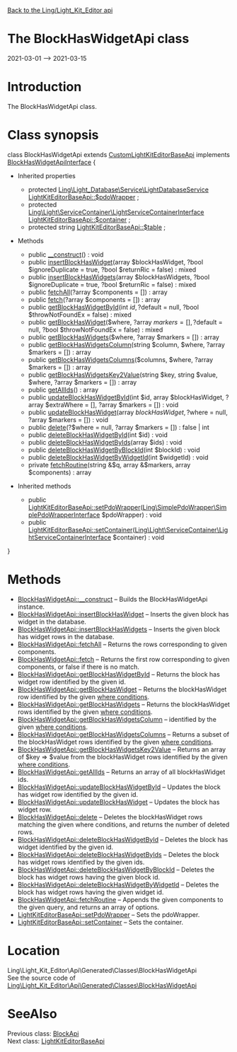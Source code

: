 [Back to the Ling/Light_Kit_Editor api](https://github.com/lingtalfi/Light_Kit_Editor/blob/master/doc/api/Ling/Light_Kit_Editor.md)



The BlockHasWidgetApi class
================
2021-03-01 --> 2021-03-15






Introduction
============

The BlockHasWidgetApi class.



Class synopsis
==============


class <span class="pl-k">BlockHasWidgetApi</span> extends [CustomLightKitEditorBaseApi](https://github.com/lingtalfi/Light_Kit_Editor/blob/master/doc/api/Ling/Light_Kit_Editor/Api/Custom/Classes/CustomLightKitEditorBaseApi.md) implements [BlockHasWidgetApiInterface](https://github.com/lingtalfi/Light_Kit_Editor/blob/master/doc/api/Ling/Light_Kit_Editor/Api/Generated/Interfaces/BlockHasWidgetApiInterface.md) {

- Inherited properties
    - protected [Ling\Light_Database\Service\LightDatabaseService](https://github.com/lingtalfi/Light_Database/blob/master/doc/api/Ling/Light_Database/Service/LightDatabaseService.md) [LightKitEditorBaseApi::$pdoWrapper](#property-pdoWrapper) ;
    - protected [Ling\Light\ServiceContainer\LightServiceContainerInterface](https://github.com/lingtalfi/Light/blob/master/doc/api/Ling/Light/ServiceContainer/LightServiceContainerInterface.md) [LightKitEditorBaseApi::$container](#property-container) ;
    - protected string [LightKitEditorBaseApi::$table](#property-table) ;

- Methods
    - public [__construct](https://github.com/lingtalfi/Light_Kit_Editor/blob/master/doc/api/Ling/Light_Kit_Editor/Api/Generated/Classes/BlockHasWidgetApi/__construct.md)() : void
    - public [insertBlockHasWidget](https://github.com/lingtalfi/Light_Kit_Editor/blob/master/doc/api/Ling/Light_Kit_Editor/Api/Generated/Classes/BlockHasWidgetApi/insertBlockHasWidget.md)(array $blockHasWidget, ?bool $ignoreDuplicate = true, ?bool $returnRic = false) : mixed
    - public [insertBlockHasWidgets](https://github.com/lingtalfi/Light_Kit_Editor/blob/master/doc/api/Ling/Light_Kit_Editor/Api/Generated/Classes/BlockHasWidgetApi/insertBlockHasWidgets.md)(array $blockHasWidgets, ?bool $ignoreDuplicate = true, ?bool $returnRic = false) : mixed
    - public [fetchAll](https://github.com/lingtalfi/Light_Kit_Editor/blob/master/doc/api/Ling/Light_Kit_Editor/Api/Generated/Classes/BlockHasWidgetApi/fetchAll.md)(?array $components = []) : array
    - public [fetch](https://github.com/lingtalfi/Light_Kit_Editor/blob/master/doc/api/Ling/Light_Kit_Editor/Api/Generated/Classes/BlockHasWidgetApi/fetch.md)(?array $components = []) : array
    - public [getBlockHasWidgetById](https://github.com/lingtalfi/Light_Kit_Editor/blob/master/doc/api/Ling/Light_Kit_Editor/Api/Generated/Classes/BlockHasWidgetApi/getBlockHasWidgetById.md)(int $id, ?$default = null, ?bool $throwNotFoundEx = false) : mixed
    - public [getBlockHasWidget](https://github.com/lingtalfi/Light_Kit_Editor/blob/master/doc/api/Ling/Light_Kit_Editor/Api/Generated/Classes/BlockHasWidgetApi/getBlockHasWidget.md)($where, ?array $markers = [], ?$default = null, ?bool $throwNotFoundEx = false) : mixed
    - public [getBlockHasWidgets](https://github.com/lingtalfi/Light_Kit_Editor/blob/master/doc/api/Ling/Light_Kit_Editor/Api/Generated/Classes/BlockHasWidgetApi/getBlockHasWidgets.md)($where, ?array $markers = []) : array
    - public [getBlockHasWidgetsColumn](https://github.com/lingtalfi/Light_Kit_Editor/blob/master/doc/api/Ling/Light_Kit_Editor/Api/Generated/Classes/BlockHasWidgetApi/getBlockHasWidgetsColumn.md)(string $column, $where, ?array $markers = []) : array
    - public [getBlockHasWidgetsColumns](https://github.com/lingtalfi/Light_Kit_Editor/blob/master/doc/api/Ling/Light_Kit_Editor/Api/Generated/Classes/BlockHasWidgetApi/getBlockHasWidgetsColumns.md)($columns, $where, ?array $markers = []) : array
    - public [getBlockHasWidgetsKey2Value](https://github.com/lingtalfi/Light_Kit_Editor/blob/master/doc/api/Ling/Light_Kit_Editor/Api/Generated/Classes/BlockHasWidgetApi/getBlockHasWidgetsKey2Value.md)(string $key, string $value, $where, ?array $markers = []) : array
    - public [getAllIds](https://github.com/lingtalfi/Light_Kit_Editor/blob/master/doc/api/Ling/Light_Kit_Editor/Api/Generated/Classes/BlockHasWidgetApi/getAllIds.md)() : array
    - public [updateBlockHasWidgetById](https://github.com/lingtalfi/Light_Kit_Editor/blob/master/doc/api/Ling/Light_Kit_Editor/Api/Generated/Classes/BlockHasWidgetApi/updateBlockHasWidgetById.md)(int $id, array $blockHasWidget, ?array $extraWhere = [], ?array $markers = []) : void
    - public [updateBlockHasWidget](https://github.com/lingtalfi/Light_Kit_Editor/blob/master/doc/api/Ling/Light_Kit_Editor/Api/Generated/Classes/BlockHasWidgetApi/updateBlockHasWidget.md)(array $blockHasWidget, ?$where = null, ?array $markers = []) : void
    - public [delete](https://github.com/lingtalfi/Light_Kit_Editor/blob/master/doc/api/Ling/Light_Kit_Editor/Api/Generated/Classes/BlockHasWidgetApi/delete.md)(?$where = null, ?array $markers = []) : false | int
    - public [deleteBlockHasWidgetById](https://github.com/lingtalfi/Light_Kit_Editor/blob/master/doc/api/Ling/Light_Kit_Editor/Api/Generated/Classes/BlockHasWidgetApi/deleteBlockHasWidgetById.md)(int $id) : void
    - public [deleteBlockHasWidgetByIds](https://github.com/lingtalfi/Light_Kit_Editor/blob/master/doc/api/Ling/Light_Kit_Editor/Api/Generated/Classes/BlockHasWidgetApi/deleteBlockHasWidgetByIds.md)(array $ids) : void
    - public [deleteBlockHasWidgetByBlockId](https://github.com/lingtalfi/Light_Kit_Editor/blob/master/doc/api/Ling/Light_Kit_Editor/Api/Generated/Classes/BlockHasWidgetApi/deleteBlockHasWidgetByBlockId.md)(int $blockId) : void
    - public [deleteBlockHasWidgetByWidgetId](https://github.com/lingtalfi/Light_Kit_Editor/blob/master/doc/api/Ling/Light_Kit_Editor/Api/Generated/Classes/BlockHasWidgetApi/deleteBlockHasWidgetByWidgetId.md)(int $widgetId) : void
    - private [fetchRoutine](https://github.com/lingtalfi/Light_Kit_Editor/blob/master/doc/api/Ling/Light_Kit_Editor/Api/Generated/Classes/BlockHasWidgetApi/fetchRoutine.md)(string &$q, array &$markers, array $components) : array

- Inherited methods
    - public [LightKitEditorBaseApi::setPdoWrapper](https://github.com/lingtalfi/Light_Kit_Editor/blob/master/doc/api/Ling/Light_Kit_Editor/Api/Generated/Classes/LightKitEditorBaseApi/setPdoWrapper.md)([Ling\SimplePdoWrapper\SimplePdoWrapperInterface](https://github.com/lingtalfi/SimplePdoWrapper/blob/master/doc/api/Ling/SimplePdoWrapper/SimplePdoWrapperInterface.md) $pdoWrapper) : void
    - public [LightKitEditorBaseApi::setContainer](https://github.com/lingtalfi/Light_Kit_Editor/blob/master/doc/api/Ling/Light_Kit_Editor/Api/Generated/Classes/LightKitEditorBaseApi/setContainer.md)([Ling\Light\ServiceContainer\LightServiceContainerInterface](https://github.com/lingtalfi/Light/blob/master/doc/api/Ling/Light/ServiceContainer/LightServiceContainerInterface.md) $container) : void

}






Methods
==============

- [BlockHasWidgetApi::__construct](https://github.com/lingtalfi/Light_Kit_Editor/blob/master/doc/api/Ling/Light_Kit_Editor/Api/Generated/Classes/BlockHasWidgetApi/__construct.md) &ndash; Builds the BlockHasWidgetApi instance.
- [BlockHasWidgetApi::insertBlockHasWidget](https://github.com/lingtalfi/Light_Kit_Editor/blob/master/doc/api/Ling/Light_Kit_Editor/Api/Generated/Classes/BlockHasWidgetApi/insertBlockHasWidget.md) &ndash; Inserts the given block has widget in the database.
- [BlockHasWidgetApi::insertBlockHasWidgets](https://github.com/lingtalfi/Light_Kit_Editor/blob/master/doc/api/Ling/Light_Kit_Editor/Api/Generated/Classes/BlockHasWidgetApi/insertBlockHasWidgets.md) &ndash; Inserts the given block has widget rows in the database.
- [BlockHasWidgetApi::fetchAll](https://github.com/lingtalfi/Light_Kit_Editor/blob/master/doc/api/Ling/Light_Kit_Editor/Api/Generated/Classes/BlockHasWidgetApi/fetchAll.md) &ndash; Returns the rows corresponding to given components.
- [BlockHasWidgetApi::fetch](https://github.com/lingtalfi/Light_Kit_Editor/blob/master/doc/api/Ling/Light_Kit_Editor/Api/Generated/Classes/BlockHasWidgetApi/fetch.md) &ndash; Returns the first row corresponding to given components, or false if there is no match.
- [BlockHasWidgetApi::getBlockHasWidgetById](https://github.com/lingtalfi/Light_Kit_Editor/blob/master/doc/api/Ling/Light_Kit_Editor/Api/Generated/Classes/BlockHasWidgetApi/getBlockHasWidgetById.md) &ndash; Returns the block has widget row identified by the given id.
- [BlockHasWidgetApi::getBlockHasWidget](https://github.com/lingtalfi/Light_Kit_Editor/blob/master/doc/api/Ling/Light_Kit_Editor/Api/Generated/Classes/BlockHasWidgetApi/getBlockHasWidget.md) &ndash; Returns the blockHasWidget row identified by the given [where conditions](https://github.com/lingtalfi/SimplePdoWrapper#the-where-conditions).
- [BlockHasWidgetApi::getBlockHasWidgets](https://github.com/lingtalfi/Light_Kit_Editor/blob/master/doc/api/Ling/Light_Kit_Editor/Api/Generated/Classes/BlockHasWidgetApi/getBlockHasWidgets.md) &ndash; Returns the blockHasWidget rows identified by the given [where conditions](https://github.com/lingtalfi/SimplePdoWrapper#the-where-conditions).
- [BlockHasWidgetApi::getBlockHasWidgetsColumn](https://github.com/lingtalfi/Light_Kit_Editor/blob/master/doc/api/Ling/Light_Kit_Editor/Api/Generated/Classes/BlockHasWidgetApi/getBlockHasWidgetsColumn.md) &ndash; identified by the given [where conditions](https://github.com/lingtalfi/SimplePdoWrapper#the-where-conditions).
- [BlockHasWidgetApi::getBlockHasWidgetsColumns](https://github.com/lingtalfi/Light_Kit_Editor/blob/master/doc/api/Ling/Light_Kit_Editor/Api/Generated/Classes/BlockHasWidgetApi/getBlockHasWidgetsColumns.md) &ndash; Returns a subset of the blockHasWidget rows identified by the given [where conditions](https://github.com/lingtalfi/SimplePdoWrapper#the-where-conditions).
- [BlockHasWidgetApi::getBlockHasWidgetsKey2Value](https://github.com/lingtalfi/Light_Kit_Editor/blob/master/doc/api/Ling/Light_Kit_Editor/Api/Generated/Classes/BlockHasWidgetApi/getBlockHasWidgetsKey2Value.md) &ndash; Returns an array of $key => $value from the blockHasWidget rows identified by the given [where conditions](https://github.com/lingtalfi/SimplePdoWrapper#the-where-conditions).
- [BlockHasWidgetApi::getAllIds](https://github.com/lingtalfi/Light_Kit_Editor/blob/master/doc/api/Ling/Light_Kit_Editor/Api/Generated/Classes/BlockHasWidgetApi/getAllIds.md) &ndash; Returns an array of all blockHasWidget ids.
- [BlockHasWidgetApi::updateBlockHasWidgetById](https://github.com/lingtalfi/Light_Kit_Editor/blob/master/doc/api/Ling/Light_Kit_Editor/Api/Generated/Classes/BlockHasWidgetApi/updateBlockHasWidgetById.md) &ndash; Updates the block has widget row identified by the given id.
- [BlockHasWidgetApi::updateBlockHasWidget](https://github.com/lingtalfi/Light_Kit_Editor/blob/master/doc/api/Ling/Light_Kit_Editor/Api/Generated/Classes/BlockHasWidgetApi/updateBlockHasWidget.md) &ndash; Updates the block has widget row.
- [BlockHasWidgetApi::delete](https://github.com/lingtalfi/Light_Kit_Editor/blob/master/doc/api/Ling/Light_Kit_Editor/Api/Generated/Classes/BlockHasWidgetApi/delete.md) &ndash; Deletes the blockHasWidget rows matching the given where conditions, and returns the number of deleted rows.
- [BlockHasWidgetApi::deleteBlockHasWidgetById](https://github.com/lingtalfi/Light_Kit_Editor/blob/master/doc/api/Ling/Light_Kit_Editor/Api/Generated/Classes/BlockHasWidgetApi/deleteBlockHasWidgetById.md) &ndash; Deletes the block has widget identified by the given id.
- [BlockHasWidgetApi::deleteBlockHasWidgetByIds](https://github.com/lingtalfi/Light_Kit_Editor/blob/master/doc/api/Ling/Light_Kit_Editor/Api/Generated/Classes/BlockHasWidgetApi/deleteBlockHasWidgetByIds.md) &ndash; Deletes the block has widget rows identified by the given ids.
- [BlockHasWidgetApi::deleteBlockHasWidgetByBlockId](https://github.com/lingtalfi/Light_Kit_Editor/blob/master/doc/api/Ling/Light_Kit_Editor/Api/Generated/Classes/BlockHasWidgetApi/deleteBlockHasWidgetByBlockId.md) &ndash; Deletes the block has widget rows having the given block id.
- [BlockHasWidgetApi::deleteBlockHasWidgetByWidgetId](https://github.com/lingtalfi/Light_Kit_Editor/blob/master/doc/api/Ling/Light_Kit_Editor/Api/Generated/Classes/BlockHasWidgetApi/deleteBlockHasWidgetByWidgetId.md) &ndash; Deletes the block has widget rows having the given widget id.
- [BlockHasWidgetApi::fetchRoutine](https://github.com/lingtalfi/Light_Kit_Editor/blob/master/doc/api/Ling/Light_Kit_Editor/Api/Generated/Classes/BlockHasWidgetApi/fetchRoutine.md) &ndash; Appends the given components to the given query, and returns an array of options.
- [LightKitEditorBaseApi::setPdoWrapper](https://github.com/lingtalfi/Light_Kit_Editor/blob/master/doc/api/Ling/Light_Kit_Editor/Api/Generated/Classes/LightKitEditorBaseApi/setPdoWrapper.md) &ndash; Sets the pdoWrapper.
- [LightKitEditorBaseApi::setContainer](https://github.com/lingtalfi/Light_Kit_Editor/blob/master/doc/api/Ling/Light_Kit_Editor/Api/Generated/Classes/LightKitEditorBaseApi/setContainer.md) &ndash; Sets the container.





Location
=============
Ling\Light_Kit_Editor\Api\Generated\Classes\BlockHasWidgetApi<br>
See the source code of [Ling\Light_Kit_Editor\Api\Generated\Classes\BlockHasWidgetApi](https://github.com/lingtalfi/Light_Kit_Editor/blob/master/Api/Generated/Classes/BlockHasWidgetApi.php)



SeeAlso
==============
Previous class: [BlockApi](https://github.com/lingtalfi/Light_Kit_Editor/blob/master/doc/api/Ling/Light_Kit_Editor/Api/Generated/Classes/BlockApi.md)<br>Next class: [LightKitEditorBaseApi](https://github.com/lingtalfi/Light_Kit_Editor/blob/master/doc/api/Ling/Light_Kit_Editor/Api/Generated/Classes/LightKitEditorBaseApi.md)<br>
